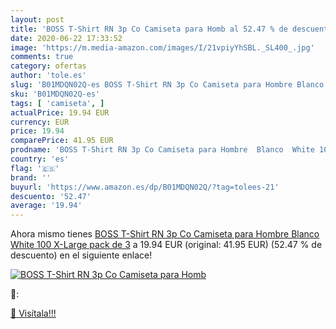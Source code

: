 ```yaml
---
layout: post
title: 'BOSS T-Shirt RN 3p Co Camiseta para Homb al 52.47 % de descuento'
date: 2020-06-22 17:33:52
image: 'https://m.media-amazon.com/images/I/21vpiyYhSBL._SL400_.jpg'
comments: true
category: ofertas
author: 'tole.es'
slug: 'B01MDQN02Q-es BOSS T-Shirt RN 3p Co Camiseta para Hombre Blanco White...'
sku: 'B01MDQN02Q-es'
tags: [ 'camiseta', ]
actualPrice: 19.94 EUR
currency: EUR
price: 19.94
comparePrice: 41.95 EUR
prodname: 'BOSS T-Shirt RN 3p Co Camiseta para Hombre  Blanco  White 100   X-Large  pack de 3'
country: 'es'
flag: '🇪🇸'
brand: ''
buyurl: 'https://www.amazon.es/dp/B01MDQN02Q/?tag=tolees-21'
descuento: '52.47'
average: '19.94'
---
```


Ahora mismo tienes [BOSS T-Shirt RN 3p Co Camiseta para Hombre  Blanco  White 100   X-Large  pack de 3](https://www.amazon.es/dp/B01MDQN02Q/?tag=tolees-21) a 19.94 EUR (original: 41.95 EUR) (52.47 %  de descuento) en el siguiente enlace!

[![BOSS T-Shirt RN 3p Co Camiseta para Homb](https://m.media-amazon.com/images/I/21vpiyYhSBL._SL400_.jpg)](https://www.amazon.es/dp/B01MDQN02Q/?tag=tolees-21)

🔎:


[🛒 Visítala!!!](https://www.amazon.es/dp/B01MDQN02Q/?tag=tolees-21)
